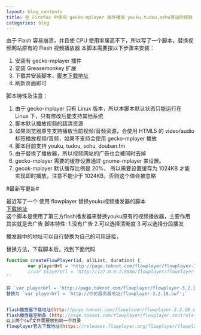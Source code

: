 ```yaml
---
layout: blog_contents
title: 在 Firefox 中使用 gecko-mplayer 插件播放 youku,tudou,sohu等站的视频
categories: blog
---
```


由于 Flash 容易崩溃，并且使 CPU 使用率居高不下，所以写了一个脚本，替换视频网站原有的 Flash 视频播放器
本脚本需要按以下步骤来安装：

1. 安装有 gecko-mplayer 插件
2. 安装 Greasemonkey 扩展
3. 下载并安装脚本，[脚本下载地址](http://toknot.com/download/Flash2Mplayer.js)
4. 刷新页面即可

脚本特性及注意：

1. 由于 gecko-mplayer 只有 Linux 版本，所以本脚本默认状态只能运行在 Linux 下，只有修改后能支持其他系统
2. 脚本默认播放视频的超清资源
3. 如果浏览器原生支持播放当前视频/音频资源，会使用 HTML5 的 video/audio 标签播放视频/音频，如果不支持会使用 gecko-mplayer 播放
4. 脚本目前支持 youku, tudou, sohu, douban.fm
5. 由于替换了播放器，所以视频网站的广告也会被同时去掉
6. gecko-mplayer 需要的缓存设置通过 gnome-mplayer 来设置。
7. gecok-mplayer 默认缓存比例是 20%， 所以需要设置缓存为 1024KB 才能实现即时播放，注意不能少于 1024KB，否则这个值会被忽略

#最新写更新#

最近写了一个 使用 flowplayer 替换youku视频播发器的脚本  
[下载地址](http://toknot.com/download/MyFlashPlayer.js)  
这个脚本是使用了第三方flash播发器来替换youku原有的视频播放器，主要作用其实就是去广告 
脚本特性:
1.没有广告
2.可以选择清晰度
3.可以选择分段播发
 
播发器中的地址可以自行替换为自己的可用链接，

替换方法，下载脚本后，找到下面代码

```javascript
function createFlowPlayer(id, allList, duration) {
		var playerUrl = 'http://page.toknot.com/flowplayer/flowplayer-3.2.18.swf';
		//var playerUrl = 'http://127.0.0.1:8086/flowplayer/flowplayer-3.2.18.swf';
``

将 `var playerUrl = 'http://page.toknot.com/flowplayer/flowplayer-3.2.18.swf';`
替换为 `var playerUrl = 'http://你的服务器地址/flowplayer-3.2.18.swf';`


flash播放器下载地址(http://page.toknot.com/flowplayer/flowplayer-3.2.18.swf) 注意使用右键另存为
flash播放器空制条 (http://page.toknot.com/flowplayer/flowplayer.controls-3.2.16.swf)
以上两个swf文件需要放到同一个目录
flowplayer官方下载地址(https://releases.flowplayer.org/flowplayer/flowplayer-3.2.18.zip)

